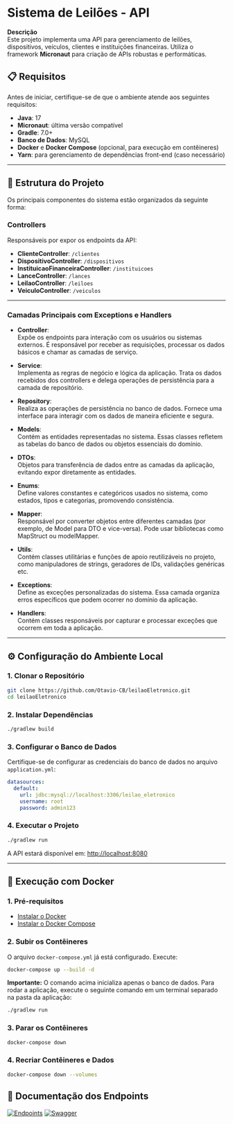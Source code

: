 # Sistema de Leilões - API

**Descrição**  
Este projeto implementa uma API para gerenciamento de leilões, dispositivos, veículos, clientes e instituições financeiras. Utiliza o framework **Micronaut** para criação de APIs robustas e performáticas.

## 📋 Requisitos

Antes de iniciar, certifique-se de que o ambiente atende aos seguintes requisitos:

- **Java**: 17
- **Micronaut**: última versão compatível
- **Gradle**: 7.0+
- **Banco de Dados**: MySQL
- **Docker** e **Docker Compose** (opcional, para execução em contêineres)
- **Yarn**: para gerenciamento de dependências front-end (caso necessário)

---

## 📂 Estrutura do Projeto

Os principais componentes do sistema estão organizados da seguinte forma:

### **Controllers**
Responsáveis por expor os endpoints da API:
- **ClienteController**: `/clientes`
- **DispositivoController**: `/dispositivos`
- **InstituicaoFinanceiraController**: `/instituicoes`
- **LanceController**: `/lances`
- **LeilaoController**: `/leiloes`
- **VeiculoController**: `/veiculos`

---

### **Camadas Principais com Exceptions e Handlers**

- **Controller**:  
  Expõe os endpoints para interação com os usuários ou sistemas externos. É responsável por receber as requisições, processar os dados básicos e chamar as camadas de serviço.

- **Service**:  
  Implementa as regras de negócio e lógica da aplicação. Trata os dados recebidos dos controllers e delega operações de persistência para a camada de repositório.

- **Repository**:  
  Realiza as operações de persistência no banco de dados. Fornece uma interface para interagir com os dados de maneira eficiente e segura.

- **Models**:  
  Contém as entidades representadas no sistema. Essas classes refletem as tabelas do banco de dados ou objetos essenciais do domínio.

- **DTOs**:  
  Objetos para transferência de dados entre as camadas da aplicação, evitando expor diretamente as entidades.

- **Enums**:  
  Define valores constantes e categóricos usados no sistema, como estados, tipos e categorias, promovendo consistência.

- **Mapper**:  
  Responsável por converter objetos entre diferentes camadas (por exemplo, de Model para DTO e vice-versa). Pode usar bibliotecas como MapStruct ou modelMapper.

- **Utils**:  
  Contém classes utilitárias e funções de apoio reutilizáveis no projeto, como manipuladores de strings, geradores de IDs, validações genéricas etc.

- **Exceptions**:  
  Define as exceções personalizadas do sistema. Essa camada organiza erros específicos que podem ocorrer no domínio da aplicação.

- **Handlers**:  
  Contém classes responsáveis por capturar e processar exceções que ocorrem em toda a aplicação.

--- 

## ⚙️ Configuração do Ambiente Local

### **1. Clonar o Repositório**

```bash
git clone https://github.com/Otavio-CB/leilaoEletronico.git
cd leilaoEletronico
```

### **2. Instalar Dependências**

```bash
./gradlew build
```

### **3. Configurar o Banco de Dados**

Certifique-se de configurar as credenciais do banco de dados no arquivo `application.yml`:

```yaml
datasources:
  default:
    url: jdbc:mysql://localhost:3306/leilao_eletronico
    username: root
    password: admin123
```

### **4. Executar o Projeto**

```bash
./gradlew run
```

A API estará disponível em: [http://localhost:8080](http://localhost:8080)

---

## 🐳 Execução com Docker

### **1. Pré-requisitos**
- [Instalar o Docker](https://docs.docker.com/get-docker/)
- [Instalar o Docker Compose](https://docs.docker.com/compose/install/)

### **2. Subir os Contêineres**
O arquivo `docker-compose.yml` já está configurado. Execute:

```bash
docker-compose up --build -d
```

**Importante:** O comando acima inicializa apenas o banco de dados. Para rodar a aplicação, execute o seguinte comando em um terminal separado na pasta da aplicação:

```bash
./gradlew run
```

### **3. Parar os Contêineres**
```bash
docker-compose down
```

### **4. Recriar Contêineres e Dados**
```bash
docker-compose down --volumes
```

## 📖 Documentação dos Endpoints

[![Endpoints](https://img.shields.io/badge/📖_Documentação-Wiki-blue?style=for-the-badge)](https://github.com/Otavio-CB/leilaoEletronico/wiki/Home-%F0%9F%8F%A0)
[![Swagger](https://img.shields.io/badge/📖_Swagger-Wiki-blue?style=for-the-badge)](http://localhost:8080/swagger/views/swagger-ui/)
